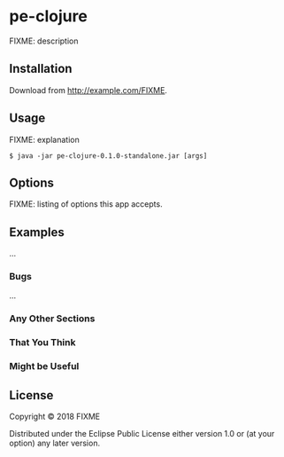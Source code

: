 # pe-clojure

FIXME: description

## Installation

Download from http://example.com/FIXME.

## Usage

FIXME: explanation

    $ java -jar pe-clojure-0.1.0-standalone.jar [args]

## Options

FIXME: listing of options this app accepts.

## Examples

...

### Bugs

...

### Any Other Sections
### That You Think
### Might be Useful

## License

Copyright © 2018 FIXME

Distributed under the Eclipse Public License either version 1.0 or (at
your option) any later version.
